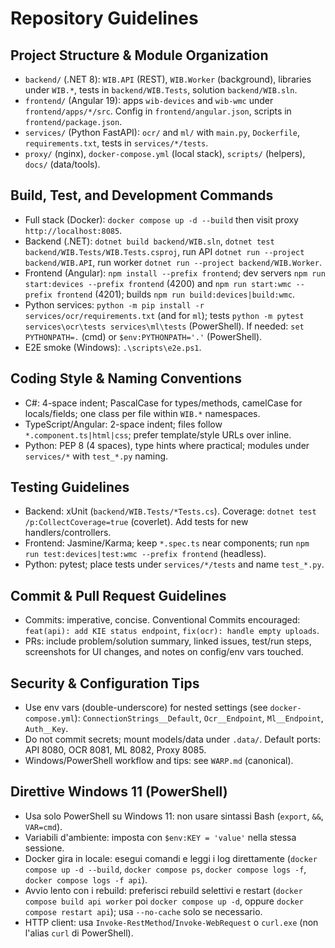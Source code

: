 # Repository Guidelines

## Project Structure & Module Organization
- `backend/` (.NET 8): `WIB.API` (REST), `WIB.Worker` (background), libraries under `WIB.*`, tests in `backend/WIB.Tests`, solution `backend/WIB.sln`.
- `frontend/` (Angular 19): apps `wib-devices` and `wib-wmc` under `frontend/apps/*/src`. Config in `frontend/angular.json`, scripts in `frontend/package.json`.
- `services/` (Python FastAPI): `ocr/` and `ml/` with `main.py`, `Dockerfile`, `requirements.txt`, tests in `services/*/tests`.
- `proxy/` (nginx), `docker-compose.yml` (local stack), `scripts/` (helpers), `docs/` (data/tools).

## Build, Test, and Development Commands
- Full stack (Docker): `docker compose up -d --build` then visit proxy `http://localhost:8085`.
- Backend (.NET): `dotnet build backend/WIB.sln`, `dotnet test backend/WIB.Tests/WIB.Tests.csproj`, run API `dotnet run --project backend/WIB.API`, run worker `dotnet run --project backend/WIB.Worker`.
- Frontend (Angular): `npm install --prefix frontend`; dev servers `npm run start:devices --prefix frontend` (4200) and `npm run start:wmc --prefix frontend` (4201); builds `npm run build:devices|build:wmc`.
- Python services: `python -m pip install -r services/ocr/requirements.txt` (and for `ml`); tests `python -m pytest services\ocr\tests services\ml\tests` (PowerShell). If needed: `set PYTHONPATH=.` (cmd) or `$env:PYTHONPATH='.'` (PowerShell).
- E2E smoke (Windows): `.\scripts\e2e.ps1`.

## Coding Style & Naming Conventions
- C#: 4-space indent; PascalCase for types/methods, camelCase for locals/fields; one class per file within `WIB.*` namespaces.
- TypeScript/Angular: 2-space indent; files follow `*.component.ts|html|css`; prefer template/style URLs over inline.
- Python: PEP 8 (4 spaces), type hints where practical; modules under `services/*` with `test_*.py` naming.

## Testing Guidelines
- Backend: xUnit (`backend/WIB.Tests/*Tests.cs`). Coverage: `dotnet test /p:CollectCoverage=true` (coverlet). Add tests for new handlers/controllers.
- Frontend: Jasmine/Karma; keep `*.spec.ts` near components; run `npm run test:devices|test:wmc --prefix frontend` (headless).
- Python: pytest; place tests under `services/*/tests` and name `test_*.py`.

## Commit & Pull Request Guidelines
- Commits: imperative, concise. Conventional Commits encouraged: `feat(api): add KIE status endpoint`, `fix(ocr): handle empty uploads`.
- PRs: include problem/solution summary, linked issues, test/run steps, screenshots for UI changes, and notes on config/env vars touched.

## Security & Configuration Tips
- Use env vars (double-underscore) for nested settings (see `docker-compose.yml`): `ConnectionStrings__Default`, `Ocr__Endpoint`, `Ml__Endpoint`, `Auth__Key`.
- Do not commit secrets; mount models/data under `.data/`. Default ports: API 8080, OCR 8081, ML 8082, Proxy 8085.
- Windows/PowerShell workflow and tips: see `WARP.md` (canonical).

## Direttive Windows 11 (PowerShell)
- Usa solo PowerShell su Windows 11: non usare sintassi Bash (`export`, `&&`, `VAR=cmd`).
- Variabili d'ambiente: imposta con `$env:KEY = 'value'` nella stessa sessione.
- Docker gira in locale: esegui comandi e leggi i log direttamente (`docker compose up -d --build`, `docker compose ps`, `docker compose logs -f`, `docker compose logs -f api`).
- Avvio lento con i rebuild: preferisci rebuild selettivi e restart (`docker compose build api worker` poi `docker compose up -d`, oppure `docker compose restart api`); usa `--no-cache` solo se necessario.
- HTTP client: usa `Invoke-RestMethod`/`Invoke-WebRequest` o `curl.exe` (non l'alias `curl` di PowerShell).
